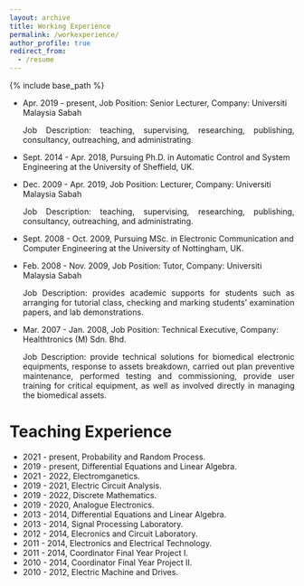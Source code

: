 ```yaml
---
layout: archive
title: Working Experience
permalink: /workexperience/
author_profile: true
redirect_from:
  - /resume
---
```


{% include base_path %}

* Apr. 2019 - present, Job Position: Senior Lecturer, Company: Universiti Malaysia Sabah 
  <p align="justify"> Job Description: teaching, supervising, researching, publishing, consultancy, outreaching, and administrating.
  
  
* Sept. 2014 - Apr. 2018, Pursuing Ph.D. in Automatic Control and System Engineering at the University of Sheffield, UK.
  

* Dec. 2009 - Apr. 2019, Job Position: Lecturer, Company: Universiti Malaysia Sabah 
  <p align="justify"> Job Description: teaching, supervising, researching, publishing, consultancy, outreaching, and administrating.
  

* Sept. 2008 - Oct. 2009, Pursuing MSc. in Electronic Communication and Computer Engineering at the University of Nottingham, UK.
  
  
* Feb. 2008 - Nov. 2009, Job Position: Tutor, Company: Universiti Malaysia Sabah 
  <p align="justify"> Job Description: provides academic supports for students such as arranging for tutorial class, checking and marking students’ examination papers, and lab demonstrations.

  
* Mar. 2007 - Jan. 2008, Job Position: Technical Executive, Company: Healthtronics (M) Sdn. Bhd.
  <p align="justify"> Job Description: provide technical solutions for biomedical electronic equipments, response to assets breakdown, carried out plan preventive maintenance, performed testing and commissioning, provide user training for critical equipment, as well as involved directly in managing the biomedical assets. 


# Teaching Experience
* 2021 - present, Probability and Random Process.
* 2019 - present, Differential Equations and Linear Algebra.
* 2021 - 2022, Electromganetics.
* 2019 - 2021, Electric Circuit Analysis.
* 2019 - 2022, Discrete Mathematics.
* 2019 - 2020, Analogue Electronics.
* 2013 - 2014, Differential Equations and Linear Algebra.
* 2013 - 2014, Signal Processing Laboratory.
* 2012 - 2014, Elecronics and Circuit Laboratory.
* 2011 - 2014, Electronics and Electrical Technology.
* 2011 - 2014, Coordinator Final Year Project I.
* 2010 - 2014, Coordinator Final Year Project II.
* 2010 - 2012, Electric Machine and Drives.

    
    
    
    



